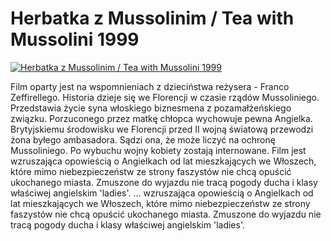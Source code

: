Herbatka z Mussolinim / Tea with Mussolini 1999 
=============
[![Herbatka z Mussolinim / Tea with Mussolini 1999 ](http://vidos.pl/images/player.gif)](http://vidos.pl/herbatka-z-mussolinim-tea-with-mussolini-1999)

 Film oparty jest na wspomnieniach z dzieciństwa reżysera - Franco Zeffirellego. Historia dzieje się we Florencji w czasie rządów Mussoliniego. Przedstawia życie syna włoskiego biznesmena z pozamałżeńskiego związku. Porzuconego przez matkę chłopca wychowuje pewna Angielka. Brytyjskiemu środowisku we Florencji przed II wojną światową przewodzi żona byłego ambasadora. Sądzi ona, że może liczyć na ochronę Mussoliniego. Po wybuchu wojny kobiety zostają internowane. Film jest wzruszająca opowieścią o Angielkach od lat mieszkających we Włoszech, które mimo niebezpieczeństw ze strony faszystów nie chcą opuścić ukochanego miasta. Zmuszone do wyjazdu nie tracą pogody ducha i klasy właściwej angielskim 'ladies'.   ... wzruszająca opowieścią o Angielkach od lat mieszkających we Włoszech, które mimo niebezpieczeństw ze strony faszystów nie chcą opuścić ukochanego miasta. Zmuszone do wyjazdu nie tracą pogody ducha i klasy właściwej angielskim 'ladies'.
